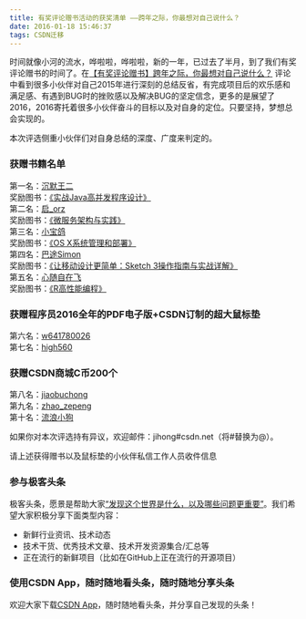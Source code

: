 ```yaml
---
title: 有奖评论赠书活动的获奖清单 ——跨年之际，你最想对自己说什么？
date: 2016-01-18 15:46:37
tags: CSDN迁移
---
```

  时间就像小河的流水，哗啦啦，哗啦啦，新的一年，已过去了半月，到了我们有奖评论赠书的时间了。在[【有奖评论赠书】跨年之际，你最想对自己说什么？]() 评论中看到很多小伙伴对自己2015年进行深刻的总结反省，有完成项目后的欢乐感和满足感、有遇到BUG时的挫败感以及解决BUG的坚定信念，更多的是展望了2016，2016寄托着很多小伙伴奋斗的目标以及对自身的定位。只要坚持，梦想总会实现的。

本次评选侧重小伙伴们对自身总结的深度、广度来判定的。


### 获赠书籍名单

第一名：[沉默王二]()   
 奖励图书：[《实战Java高并发程序设计》](http://mall.csdn.net/product/848)   
 第二名：[启_orz]()   
 奖励图书：[《微服务架构与实践》](http://mall.csdn.net/product/847)   
 第三名：[小宝鸽]()   
 奖励图书：[《OS X系统管理和部署》](http://mall.csdn.net/product/846)   
 第四名：[巴途Simon]()   
 奖励图书：[《让移动设计更简单：Sketch 3操作指南与实战详解》](http://mall.csdn.net/product/852)   
 第五名：[心随自在飞]()   
 奖励图书：[《R高性能编程》](http://mall.csdn.net/product/849)


### 获赠程序员2016全年的PDF电子版+CSDN订制的超大鼠标垫

第六名：[w641780026]()   
 第七名：[high560]() 


### 获赠CSDN商城C币200个

第八名：[jiaobuchong]()   
 第九名：[zhao_zepeng]()   
 第十名：[流浪小狗]()

如果你对本次评选持有异议，欢迎邮件：jihong#csdn.net（将#替换为@）。

请上述获得赠书以及鼠标垫的小伙伴私信工作人员收件信息


### 参与极客头条

极客头条，愿景是帮助大家[“发现这个世界是什么，以及哪些问题更重要”]()。我们希望大家积极分享下面类型内容：


  * 新鲜行业资讯、技术动态 
  * 技术干货、优秀技术文章、技术开发资源集合/汇总等 
  * 正在流行的新鲜项目（比如在GitHub上正在流行的开源项目） 
### 使用CSDN App，随时随地看头条，随时随地分享头条

欢迎大家下载[CSDN App](http://ms.csdn.net/download.html)，随时随地看头条，并分享自己发现的头条！

   
  